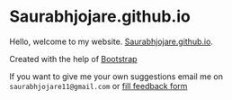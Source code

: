 # Saurabhjojare.github.io
Hello, welcome to my website. [Saurabhjojare.github.io](https://saurabhjojare.github.io).

Created with the help of [Bootstrap](http://getbootstrap.com)

If you want to give me your own suggestions email me on `saurabhjojare11@gmail.com` or [fill feedback form](https://forms.gle/NkvvekCaF4j76bhz8)
